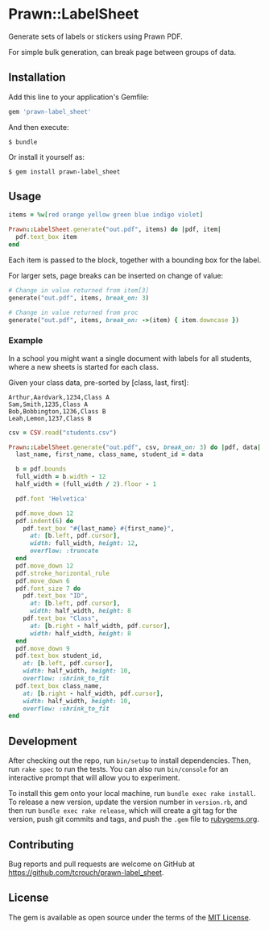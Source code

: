 # Prawn::LabelSheet

Generate sets of labels or stickers using Prawn PDF.

For simple bulk generation, can break page between groups of data.

## Installation

Add this line to your application's Gemfile:

```ruby
gem 'prawn-label_sheet'
```

And then execute:

```shell
$ bundle
```

Or install it yourself as:

```shell
$ gem install prawn-label_sheet
```

## Usage

```ruby
items = %w[red orange yellow green blue indigo violet]

Prawn::LabelSheet.generate("out.pdf", items) do |pdf, item|
  pdf.text_box item
end
```

Each item is passed to the block, together with a bounding box for the label.

For larger sets, page breaks can be inserted on change of value:

```ruby
# Change in value returned from item[3]
generate("out.pdf", items, break_on: 3)

# Change in value returned from proc
generate("out.pdf", items, break_on: ->(item) { item.downcase })
```

### Example

In a school you might want a single document with labels for all students,
where a new sheets is started for each class.

Given your class data, pre-sorted by [class, last, first]:

```csv
Arthur,Aardvark,1234,Class A
Sam,Smith,1235,Class A
Bob,Bobbington,1236,Class B
Leah,Lemon,1237,Class B
```

```ruby
csv = CSV.read("students.csv")

Prawn::LabelSheet.generate("out.pdf", csv, break_on: 3) do |pdf, data|
  last_name, first_name, class_name, student_id = data

  b = pdf.bounds
  full_width = b.width - 12
  half_width = (full_width / 2).floor - 1

  pdf.font 'Helvetica'

  pdf.move_down 12
  pdf.indent(6) do
    pdf.text_box "#{last_name} #{first_name}",
      at: [b.left, pdf.cursor],
      width: full_width, height: 12,
      overflow: :truncate
  end
  pdf.move_down 12
  pdf.stroke_horizontal_rule
  pdf.move_down 6
  pdf.font_size 7 do
    pdf.text_box "ID",
      at: [b.left, pdf.cursor],
      width: half_width, height: 8
    pdf.text_box "Class",
      at: [b.right - half_width, pdf.cursor],
      width: half_width, height: 8
  end
  pdf.move_down 9
  pdf.text_box student_id,
    at: [b.left, pdf.cursor],
    width: half_width, height: 10,
    overflow: :shrink_to_fit
  pdf.text_box class_name,
    at: [b.right - half_width, pdf.cursor],
    width: half_width, height: 10,
    overflow: :shrink_to_fit
end
```

## Development

After checking out the repo, run `bin/setup` to install dependencies. Then, run `rake spec` to run the tests. You can also run `bin/console` for an interactive prompt that will allow you to experiment.

To install this gem onto your local machine, run `bundle exec rake install`. To release a new version, update the version number in `version.rb`, and then run `bundle exec rake release`, which will create a git tag for the version, push git commits and tags, and push the `.gem` file to [rubygems.org](https://rubygems.org).

## Contributing

Bug reports and pull requests are welcome on GitHub at https://github.com/tcrouch/prawn-label_sheet.

## License

The gem is available as open source under the terms of the [MIT License](https://opensource.org/licenses/MIT).
